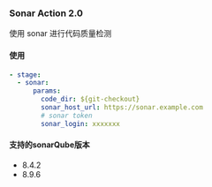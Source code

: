 ### Sonar Action 2.0

使用 sonar 进行代码质量检测

#### 使用

```yml
- stage:
  - sonar:
      params:
        code_dir: ${git-checkout}
        sonar_host_url: https://sonar.example.com
        # sonar token
        sonar_login: xxxxxxx
```

#### 支持的sonarQube版本
* 8.4.2
* 8.9.6